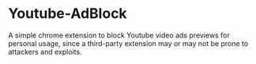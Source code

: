 # Youtube-AdBlock

A simple chrome extension to block Youtube video ads previews for personal usage, since a third-party extension may or may not be prone to attackers and exploits.
